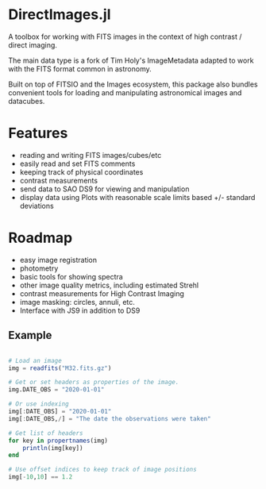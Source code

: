 # DirectImages.jl

A toolbox for working with FITS images in the context of high contrast / direct imaging.

The main data type is a fork of Tim Holy's ImageMetadata adapted to work with the FITS format
common in astronomy. 

Built on top of FITSIO and the Images ecosystem, this package also bundles
convenient tools for loading and manipulating astronomical images and datacubes.


# Features
 - reading and writing FITS images/cubes/etc
 - easily read and set FITS comments
 - keeping track of physical coordinates
 - contrast measurements
 - send data to SAO DS9 for viewing and manipulation
 - display data using Plots with reasonable scale limits based +/- standard deviations

# Roadmap

 - easy image registration
 - photometry
 - basic tools for showing spectra
 - other image quality metrics, including estimated Strehl
 - contrast measurements for High Contrast Imaging
 - image masking: circles, annuli, etc.
 - Interface with JS9 in addition to DS9


## Example

```julia

# Load an image
img = readfits("M32.fits.gz")

# Get or set headers as properties of the image.
img.DATE_OBS = "2020-01-01"

# Or use indexing
img[:DATE_OBS] = "2020-01-01"
img[:DATE_OBS,/] = "The date the observations were taken"

# Get list of headers
for key in propertnames(img)
    println(img[key])
end

# Use offset indices to keep track of image positions
img[-10,10] == 1.2


```

